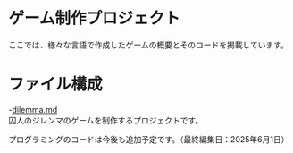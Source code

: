 # ゲーム制作プロジェクト
ここでは、様々な言語で作成したゲームの概要とそのコードを掲載しています。

# ファイル構成
-[dilemma.md](dilemma.md/) <br>
囚人のジレンマのゲームを制作するプロジェクトです。


プログラミングのコードは今後も追加予定です。（最終編集日：2025年6月1日）
